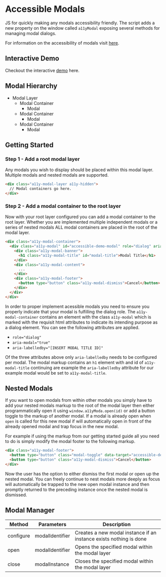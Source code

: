 # Accessible Modals

JS for quickly making any modals accessibility friendly. The script adds a new property on the window called `a11yModal` 
exposing several methods for managing modal dialogs.

For information on the accessibility of modals visit [here](https://www.w3.org/TR/wai-aria-practices-1.1/examples/dialog-modal/dialog.html).

## Interactive Demo

Checkout the interactive [demo](https://accessibility-tooling.github.io/accessible-modals/demo) here.

## Modal Hierarchy

- Modal Layer
  - Modal Container
    - Modal
  - Modal Container
    - Modal
  - Modal Container
    - Modal

## Getting Started 

### Step 1 - Add a root modal layer

Any modals you wish to display should be placed within this modal layer. Multiple modals and nested modals
are supported.

```html
<div class="a11y-modal-layer a11y-hidden">
  // Modal containers go here.
</div>
```

### Step 2 - Add a modal container to the root layer

Now with your root layer configured you can add a modal container to the root layer. Whether you are implemented 
multiple independent modals or a series of nested modals ALL modal containers are placed in the root of the 
modal layer.

```html
<div class="a11y-modal-container">
  <div class="a11y-modal" id="accessible-demo-modal" role="dialog" aria-modal="true" aria-labelledby="modal-title">
    <div class="a11y-modal-banner">
      <h1 class="a11y-modal-title" id="modal-title">Modal Title</h1>
    </div>
    <div class="a11y-modal-content">
      ...
    </div>
    <div class="a11y-modal-footer">
      <button type="button" class="a11y-modal-dismiss">Cancel</button>
    </div>
  </div>
</div>
```

In order to proper implement acessible modals you need to ensure you properly indicate that your modal is fulfilling 
the dialog role. The `a11y-modal-container` contains an element with the class `a11y-modal` which is marked with the requisit
html attributes to indicate its intending purpose as a dialog element. You can see the following attributes are applied.

- `role="dialog"`
- `aria-modal="true"`
- `aria-labelledby="[INSERT MODAL TITLE ID]"`

Of the three attributes above only `aria-labelledby` needs to be configured per modal. The modal markup contains an `h1` element
with and id of `a11y-modal-title` continuing are example the `aria-labelledby` attribute for our example modal would be set
to `a11y-modal-title`.

## Nested Modals

If you want to open modals from within other modals you simply have to add your nested modals markup to the root
of the modal layer then either programmatically open it using `window.a11yModa.open(id)` or add
a button toggle to the markup of another modal. If a modal is already open when `open` is called for this new modal 
if will automatically open in front of the already opened modal and trap focus in the new modal.

For example if using the markup from our getting started guide all you need to do is simply
modify the modal footer to the following markup.

```html
<div class="a11y-modal-footer">
  <button type="button" class="modal-toggle" data-target="accessible-demo-modal-sub">Open Sub Modal</button>
  <button type="button" class="a11y-modal-dismiss">Cancel</button>
</div>
```

Now the user has the option to either dismiss the first modal or open up the nested modal. You can freely continue to nest modals more deeply
as focus will automatically be trapped to the new open modal instance and then promptly returned to the preceding instance once the nested
modal is dismissed.

## Modal Manager

| Method    | Parameters                   | Description  |
|-----------|------------------------------|---|
| configure | modalIdentifier      | Creates a new modal instance if an instance exists nothing is done |
| open      | modalIdentifier      | Opens the specified modal within the modal layer |
| close     | modalInstance | Closes the specified modal within the modal layer |
